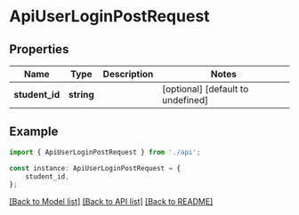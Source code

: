# ApiUserLoginPostRequest


## Properties

Name | Type | Description | Notes
------------ | ------------- | ------------- | -------------
**student_id** | **string** |  | [optional] [default to undefined]

## Example

```typescript
import { ApiUserLoginPostRequest } from './api';

const instance: ApiUserLoginPostRequest = {
    student_id,
};
```

[[Back to Model list]](../README.md#documentation-for-models) [[Back to API list]](../README.md#documentation-for-api-endpoints) [[Back to README]](../README.md)

